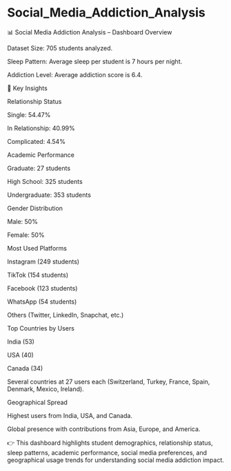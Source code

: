 # Social_Media_Addiction_Analysis
📊 Social Media Addiction Analysis – Dashboard Overview

Dataset Size: 705 students analyzed.

Sleep Pattern: Average sleep per student is 7 hours per night.

Addiction Level: Average addiction score is 6.4.

🔹 Key Insights

Relationship Status

Single: 54.47%

In Relationship: 40.99%

Complicated: 4.54%

Academic Performance

Graduate: 27 students

High School: 325 students

Undergraduate: 353 students

Gender Distribution

Male: 50%

Female: 50%

Most Used Platforms

Instagram (249 students)

TikTok (154 students)

Facebook (123 students)

WhatsApp (54 students)

Others (Twitter, LinkedIn, Snapchat, etc.)

Top Countries by Users

India (53)

USA (40)

Canada (34)

Several countries at 27 users each (Switzerland, Turkey, France, Spain, Denmark, Mexico, Ireland).

Geographical Spread

Highest users from India, USA, and Canada.

Global presence with contributions from Asia, Europe, and America.

👉 This dashboard highlights student demographics, relationship status, sleep patterns, academic performance, social media preferences, and geographical usage trends for understanding social media addiction impact.
